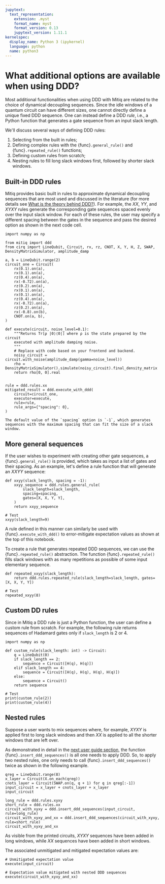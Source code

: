 ```yaml
---
jupytext:
  text_representation:
    extension: .myst
    format_name: myst
    format_version: 0.13
    jupytext_version: 1.11.1
kernelspec:
  display_name: Python 3 (ipykernel)
  language: python
  name: python3
---
```


# What additional options are available when using DDD?

Most additional functionalities when using DDD with Mitiq are related to the choice of dynamical decoupling sequences. 
Since the idle windows of a quantum circuit can have different sizes, one cannot directly define a unique fixed DDD sequence.
One can instead define a DDD _rule_, i.e., a Python function that generates a gate sequence from an input slack length. 

We'll discuss several ways of defining DDD rules:

1. Selecting from the built in rules;
2. Defining complex rules with the {func}`.general_rule()` and {func}`.repeated_rule()` functions;
3. Defining custom rules from scratch;
3. Nesting rules to fill long slack windows first, followed by shorter slack windows.

## Built-in DDD rules
Mitiq provides basic built in rules to approximate dynamical decoupling sequences that are most used and discussed
in the literature (for more details see [What is the theory behind DDD?](ddd-5-theory.md)).
For example, the _XX_, _YY_, and _XYXY_ rules generate the corresponding gate sequences spaced evenly over the input slack window.
For each of these rules, the user may specify a different spacing between the gates in the sequence and pass the desired option as shown
in the next code cell.

```{code-cell} ipython3
import numpy as np

from mitiq import ddd
from cirq import LineQubit, Circuit, rx, rz, CNOT, X, Y, H, Z, SWAP, DensityMatrixSimulator, amplitude_damp

a, b = LineQubit.range(2)
circuit_one = Circuit(
    rx(0.1).on(a),
    rx(0.1).on(a),
    rz(0.4).on(a),
    rx(-0.72).on(a),
    rz(0.2).on(a),
    rx(0.1).on(a),
    rx(0.1).on(a),
    rz(0.4).on(a),
    rx(-0.72).on(a),
    rz(0.2).on(a),
    rx(-0.8).on(b),
    CNOT.on(a, b),
)

def execute(circuit, noise_level=0.1):
    """Returns Tr[ρ |0⟩⟨0|] where ρ is the state prepared by the circuit
    executed with amplitude damping noise.
    """
    # Replace with code based on your frontend and backend.
    noisy_circuit = circuit.with_noise(amplitude_damp(gamma=noise_level))
    rho = DensityMatrixSimulator().simulate(noisy_circuit).final_density_matrix
    return rho[0, 0].real

  
rule = ddd.rules.xx
mitigated_result = ddd.execute_with_ddd(
    circuit=circuit_one, 
    executor=execute, 
    rule=rule,
    rule_args={"spacing": 0},
)
```

```{note}
The default value of the `spacing` option is `-1`, which generates sequences with the maximum spacing that can fit the size of a slack window.
```

## More general sequences

If the user wishes to experiment with creating other gate sequences, a {func}`.general_rule()` is provided, which takes as input a list of gates and 
their spacing.
As an example, let's define a rule function that will generate an _XXYY_ sequence:

```{code-cell} ipython3
def xxyy(slack_length, spacing = -1):
    xxyy_sequence = ddd.rules.general_rule(
        slack_length=slack_length,
        spacing=spacing,
        gates=[X, X, Y, Y],
    )
    return xxyy_sequence

# Test
xxyy(slack_length=9)
```

A rule defined in this manner can similarly be used with {func}`.execute_with_ddd()` to error-mitigate expectation values as shown
at the top of this notebook.


To create a rule that generates repeated DDD sequences, we can use the {func}`.repeated_rule()` abstraction.
The function {func}`.repeated_rule()` fills slack windows with as many repetitions as possible of some input elementary sequence. 

```{code-cell} ipython3
def repeated_xxyy(slack_length):
    return ddd.rules.repeated_rule(slack_length=slack_length, gates=[X, X, Y, Y])

# Test
repeated_xxyy(8)
```

## Custom DD rules

Since in Mitiq a DDD rule is just a Python function, the user can define a custom rule from scratch. For example,
the following rule returns sequences of Hadamard gates only if `slack_length` is 2 or 4. 

```{code-cell} ipython3
import numpy as np 

def custom_rule(slack_length: int) -> Circuit:
    q = LineQubit(0)
    if slack_length == 2:
        sequence = Circuit([H(q), H(q)])
    elif slack_length == 4:
        sequence = Circuit([H(q), H(q), H(q), H(q)])
    else:
        sequence = Circuit()
    return sequence

# Test
print(custom_rule(2))
print(custom_rule(4))
```

## Nested rules

Suppose a user wants to mix sequences where, for example, _XYXY_ is applied first to long slack windows and then _XX_ is applied
to all the shorter windows that are left over.

As demonstrated in detail in the [next user guide section](ddd-4-low-level.md), the function {func}`.insert_ddd_sequences()`
is all one needs to apply DDD.
So, to apply two nested rules, one only needs to call {func}`.insert_ddd_sequences()` twice as shown in the following example.

```{code-cell} ipython3
qreg = LineQubit.range(8)
x_layer = Circuit(X.on_each(qreg))
cnots_layer = Circuit(SWAP.on(q, q + 1) for q in qreg[:-1])
input_circuit = x_layer + cnots_layer + x_layer
input_circuit
```

```{code-cell} ipython3
long_rule = ddd.rules.xyxy
short_rule = ddd.rules.xx
circuit_with_xyxy = ddd.insert_ddd_sequences(input_circuit, rule=long_rule)
circuit_with_xyxy_and_xx = ddd.insert_ddd_sequences(circuit_with_xyxy, rule=short_rule)
circuit_with_xyxy_and_xx
```

As visible from the printed circuits, _XYXY_ sequences have been added in long windows, while _XX_ sequences have been added in short windows.

The associated unmitigated and mitigated expectation values are:

```{code-cell} ipython3
# Unmitigated expectation value
execute(input_circuit)
```

```{code-cell} ipython3
# Expectation value mitigated with nested DDD sequences
execute(circuit_with_xyxy_and_xx)
```

